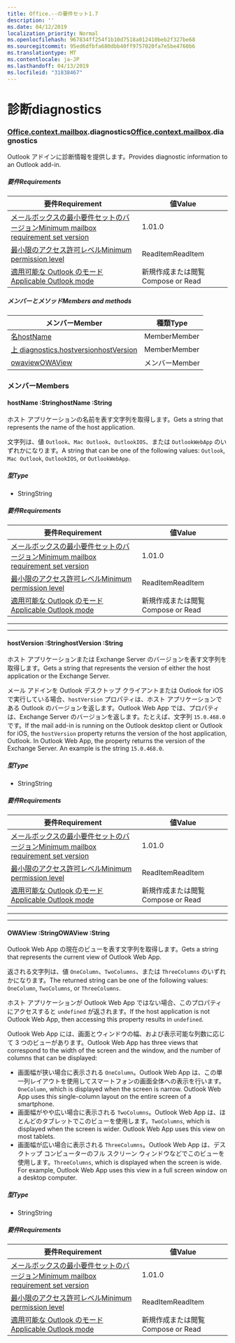 ```yaml
---
title: Office.--の要件セット1.7
description: ''
ms.date: 04/12/2019
localization_priority: Normal
ms.openlocfilehash: 967834ff254f1b10d7518a012410beb2f327be68
ms.sourcegitcommit: 95ed6dfbfa680dbb40ff9757020fa7e5be4760b6
ms.translationtype: MT
ms.contentlocale: ja-JP
ms.lasthandoff: 04/13/2019
ms.locfileid: "31838467"
---
```

# <a name="diagnostics"></a><span data-ttu-id="2affc-102">診断</span><span class="sxs-lookup"><span data-stu-id="2affc-102">diagnostics</span></span>

### <a name="officeofficemdcontextofficecontextmdmailboxofficecontextmailboxmddiagnostics"></a><span data-ttu-id="2affc-103">[Office](Office.md)[.context](Office.context.md)[.mailbox](Office.context.mailbox.md).diagnostics</span><span class="sxs-lookup"><span data-stu-id="2affc-103">[Office](Office.md)[.context](Office.context.md)[.mailbox](Office.context.mailbox.md).diagnostics</span></span>

<span data-ttu-id="2affc-104">Outlook アドインに診断情報を提供します。</span><span class="sxs-lookup"><span data-stu-id="2affc-104">Provides diagnostic information to an Outlook add-in.</span></span>

##### <a name="requirements"></a><span data-ttu-id="2affc-105">要件</span><span class="sxs-lookup"><span data-stu-id="2affc-105">Requirements</span></span>

|<span data-ttu-id="2affc-106">要件</span><span class="sxs-lookup"><span data-stu-id="2affc-106">Requirement</span></span>| <span data-ttu-id="2affc-107">値</span><span class="sxs-lookup"><span data-stu-id="2affc-107">Value</span></span>|
|---|---|
|[<span data-ttu-id="2affc-108">メールボックスの最小要件セットのバージョン</span><span class="sxs-lookup"><span data-stu-id="2affc-108">Minimum mailbox requirement set version</span></span>](/office/dev/add-ins/reference/requirement-sets/outlook-api-requirement-sets)| <span data-ttu-id="2affc-109">1.0</span><span class="sxs-lookup"><span data-stu-id="2affc-109">1.0</span></span>|
|[<span data-ttu-id="2affc-110">最小限のアクセス許可レベル</span><span class="sxs-lookup"><span data-stu-id="2affc-110">Minimum permission level</span></span>](/outlook/add-ins/understanding-outlook-add-in-permissions)| <span data-ttu-id="2affc-111">ReadItem</span><span class="sxs-lookup"><span data-stu-id="2affc-111">ReadItem</span></span>|
|[<span data-ttu-id="2affc-112">適用可能な Outlook のモード</span><span class="sxs-lookup"><span data-stu-id="2affc-112">Applicable Outlook mode</span></span>](/outlook/add-ins/#extension-points)| <span data-ttu-id="2affc-113">新規作成または閲覧</span><span class="sxs-lookup"><span data-stu-id="2affc-113">Compose or Read</span></span>|

##### <a name="members-and-methods"></a><span data-ttu-id="2affc-114">メンバーとメソッド</span><span class="sxs-lookup"><span data-stu-id="2affc-114">Members and methods</span></span>

| <span data-ttu-id="2affc-115">メンバー</span><span class="sxs-lookup"><span data-stu-id="2affc-115">Member</span></span> | <span data-ttu-id="2affc-116">種類</span><span class="sxs-lookup"><span data-stu-id="2affc-116">Type</span></span> |
|--------|------|
| [<span data-ttu-id="2affc-117">名</span><span class="sxs-lookup"><span data-stu-id="2affc-117">hostName</span></span>](#hostname-string) | <span data-ttu-id="2affc-118">Member</span><span class="sxs-lookup"><span data-stu-id="2affc-118">Member</span></span> |
| [<span data-ttu-id="2affc-119">上 diagnostics.hostversion</span><span class="sxs-lookup"><span data-stu-id="2affc-119">hostVersion</span></span>](#hostversion-string) | <span data-ttu-id="2affc-120">Member</span><span class="sxs-lookup"><span data-stu-id="2affc-120">Member</span></span> |
| [<span data-ttu-id="2affc-121">owaview</span><span class="sxs-lookup"><span data-stu-id="2affc-121">OWAView</span></span>](#owaview-string) | <span data-ttu-id="2affc-122">メンバー</span><span class="sxs-lookup"><span data-stu-id="2affc-122">Member</span></span> |

### <a name="members"></a><span data-ttu-id="2affc-123">メンバー</span><span class="sxs-lookup"><span data-stu-id="2affc-123">Members</span></span>

####  <a name="hostname-string"></a><span data-ttu-id="2affc-124">hostName :String</span><span class="sxs-lookup"><span data-stu-id="2affc-124">hostName :String</span></span>

<span data-ttu-id="2affc-125">ホスト アプリケーションの名前を表す文字列を取得します。</span><span class="sxs-lookup"><span data-stu-id="2affc-125">Gets a string that represents the name of the host application.</span></span>

<span data-ttu-id="2affc-126">文字列は、値 `Outlook`、`Mac Outlook`、`OutlookIOS`、または `OutlookWebApp` のいずれかになります。</span><span class="sxs-lookup"><span data-stu-id="2affc-126">A string that can be one of the following values: `Outlook`, `Mac Outlook`, `OutlookIOS`, or `OutlookWebApp`.</span></span>

##### <a name="type"></a><span data-ttu-id="2affc-127">型</span><span class="sxs-lookup"><span data-stu-id="2affc-127">Type</span></span>

*   <span data-ttu-id="2affc-128">String</span><span class="sxs-lookup"><span data-stu-id="2affc-128">String</span></span>

##### <a name="requirements"></a><span data-ttu-id="2affc-129">要件</span><span class="sxs-lookup"><span data-stu-id="2affc-129">Requirements</span></span>

|<span data-ttu-id="2affc-130">要件</span><span class="sxs-lookup"><span data-stu-id="2affc-130">Requirement</span></span>| <span data-ttu-id="2affc-131">値</span><span class="sxs-lookup"><span data-stu-id="2affc-131">Value</span></span>|
|---|---|
|[<span data-ttu-id="2affc-132">メールボックスの最小要件セットのバージョン</span><span class="sxs-lookup"><span data-stu-id="2affc-132">Minimum mailbox requirement set version</span></span>](/office/dev/add-ins/reference/requirement-sets/outlook-api-requirement-sets)| <span data-ttu-id="2affc-133">1.0</span><span class="sxs-lookup"><span data-stu-id="2affc-133">1.0</span></span>|
|[<span data-ttu-id="2affc-134">最小限のアクセス許可レベル</span><span class="sxs-lookup"><span data-stu-id="2affc-134">Minimum permission level</span></span>](/outlook/add-ins/understanding-outlook-add-in-permissions)| <span data-ttu-id="2affc-135">ReadItem</span><span class="sxs-lookup"><span data-stu-id="2affc-135">ReadItem</span></span>|
|[<span data-ttu-id="2affc-136">適用可能な Outlook のモード</span><span class="sxs-lookup"><span data-stu-id="2affc-136">Applicable Outlook mode</span></span>](/outlook/add-ins/#extension-points)| <span data-ttu-id="2affc-137">新規作成または閲覧</span><span class="sxs-lookup"><span data-stu-id="2affc-137">Compose or Read</span></span>|

---
---

####  <a name="hostversion-string"></a><span data-ttu-id="2affc-138">hostVersion :String</span><span class="sxs-lookup"><span data-stu-id="2affc-138">hostVersion :String</span></span>

<span data-ttu-id="2affc-139">ホスト アプリケーションまたは Exchange Server のバージョンを表す文字列を取得します。</span><span class="sxs-lookup"><span data-stu-id="2affc-139">Gets a string that represents the version of either the host application or the Exchange Server.</span></span>

<span data-ttu-id="2affc-p101">メール アドインを Outlook デスクトップ クライアントまたは Outlook for iOS で実行している場合、`hostVersion` プロパティは、ホスト アプリケーションである Outlook のバージョンを返します。Outlook Web App では、プロパティは、Exchange Server のバージョンを返します。たとえば、文字列 `15.0.468.0` です。</span><span class="sxs-lookup"><span data-stu-id="2affc-p101">If the mail add-in is running on the Outlook desktop client or Outlook for iOS, the `hostVersion` property returns the version of the host application, Outlook. In Outlook Web App, the property returns the version of the Exchange Server. An example is the string `15.0.468.0`.</span></span>

##### <a name="type"></a><span data-ttu-id="2affc-143">型</span><span class="sxs-lookup"><span data-stu-id="2affc-143">Type</span></span>

*   <span data-ttu-id="2affc-144">String</span><span class="sxs-lookup"><span data-stu-id="2affc-144">String</span></span>

##### <a name="requirements"></a><span data-ttu-id="2affc-145">要件</span><span class="sxs-lookup"><span data-stu-id="2affc-145">Requirements</span></span>

|<span data-ttu-id="2affc-146">要件</span><span class="sxs-lookup"><span data-stu-id="2affc-146">Requirement</span></span>| <span data-ttu-id="2affc-147">値</span><span class="sxs-lookup"><span data-stu-id="2affc-147">Value</span></span>|
|---|---|
|[<span data-ttu-id="2affc-148">メールボックスの最小要件セットのバージョン</span><span class="sxs-lookup"><span data-stu-id="2affc-148">Minimum mailbox requirement set version</span></span>](/office/dev/add-ins/reference/requirement-sets/outlook-api-requirement-sets)| <span data-ttu-id="2affc-149">1.0</span><span class="sxs-lookup"><span data-stu-id="2affc-149">1.0</span></span>|
|[<span data-ttu-id="2affc-150">最小限のアクセス許可レベル</span><span class="sxs-lookup"><span data-stu-id="2affc-150">Minimum permission level</span></span>](/outlook/add-ins/understanding-outlook-add-in-permissions)| <span data-ttu-id="2affc-151">ReadItem</span><span class="sxs-lookup"><span data-stu-id="2affc-151">ReadItem</span></span>|
|[<span data-ttu-id="2affc-152">適用可能な Outlook のモード</span><span class="sxs-lookup"><span data-stu-id="2affc-152">Applicable Outlook mode</span></span>](/outlook/add-ins/#extension-points)| <span data-ttu-id="2affc-153">新規作成または閲覧</span><span class="sxs-lookup"><span data-stu-id="2affc-153">Compose or Read</span></span>|

---
---

####  <a name="owaview-string"></a><span data-ttu-id="2affc-154">OWAView :String</span><span class="sxs-lookup"><span data-stu-id="2affc-154">OWAView :String</span></span>

<span data-ttu-id="2affc-155">Outlook Web App の現在のビューを表す文字列を取得します。</span><span class="sxs-lookup"><span data-stu-id="2affc-155">Gets a string that represents the current view of Outlook Web App.</span></span>

<span data-ttu-id="2affc-156">返される文字列は、値 `OneColumn`、`TwoColumns`、または `ThreeColumns` のいずれかになります。</span><span class="sxs-lookup"><span data-stu-id="2affc-156">The returned string can be one of the following values: `OneColumn`, `TwoColumns`, or `ThreeColumns`.</span></span>

<span data-ttu-id="2affc-157">ホスト アプリケーションが Outlook Web App ではない場合、このプロパティにアクセスすると `undefined` が返されます。</span><span class="sxs-lookup"><span data-stu-id="2affc-157">If the host application is not Outlook Web App, then accessing this property results in `undefined`.</span></span>

<span data-ttu-id="2affc-158">Outlook Web App には、画面とウィンドウの幅、および表示可能な列数に応じて 3 つのビューがあります。</span><span class="sxs-lookup"><span data-stu-id="2affc-158">Outlook Web App has three views that correspond to the width of the screen and the window, and the number of columns that can be displayed:</span></span>

*   <span data-ttu-id="2affc-p102">画面幅が狭い場合に表示される `OneColumn`。Outlook Web App は、この単一列レイアウトを使用してスマートフォンの画面全体への表示を行います。</span><span class="sxs-lookup"><span data-stu-id="2affc-p102">`OneColumn`, which is displayed when the screen is narrow. Outlook Web App uses this single-column layout on the entire screen of a smartphone.</span></span>
*   <span data-ttu-id="2affc-p103">画面幅がやや広い場合に表示される `TwoColumns`。Outlook Web App は、ほとんどのタブレットでこのビューを使用します。</span><span class="sxs-lookup"><span data-stu-id="2affc-p103">`TwoColumns`, which is displayed when the screen is wider. Outlook Web App uses this view on most tablets.</span></span>
*   <span data-ttu-id="2affc-p104">画面幅が広い場合に表示される `ThreeColumns`。Outlook Web App は、デスクトップ コンピューターのフル スクリーン ウィンドウなどでこのビューを使用します。</span><span class="sxs-lookup"><span data-stu-id="2affc-p104">`ThreeColumns`, which is displayed when the screen is wide. For example, Outlook Web App uses this view in a full screen window on a desktop computer.</span></span>

##### <a name="type"></a><span data-ttu-id="2affc-165">型</span><span class="sxs-lookup"><span data-stu-id="2affc-165">Type</span></span>

*   <span data-ttu-id="2affc-166">String</span><span class="sxs-lookup"><span data-stu-id="2affc-166">String</span></span>

##### <a name="requirements"></a><span data-ttu-id="2affc-167">要件</span><span class="sxs-lookup"><span data-stu-id="2affc-167">Requirements</span></span>

|<span data-ttu-id="2affc-168">要件</span><span class="sxs-lookup"><span data-stu-id="2affc-168">Requirement</span></span>| <span data-ttu-id="2affc-169">値</span><span class="sxs-lookup"><span data-stu-id="2affc-169">Value</span></span>|
|---|---|
|[<span data-ttu-id="2affc-170">メールボックスの最小要件セットのバージョン</span><span class="sxs-lookup"><span data-stu-id="2affc-170">Minimum mailbox requirement set version</span></span>](/office/dev/add-ins/reference/requirement-sets/outlook-api-requirement-sets)| <span data-ttu-id="2affc-171">1.0</span><span class="sxs-lookup"><span data-stu-id="2affc-171">1.0</span></span>|
|[<span data-ttu-id="2affc-172">最小限のアクセス許可レベル</span><span class="sxs-lookup"><span data-stu-id="2affc-172">Minimum permission level</span></span>](/outlook/add-ins/understanding-outlook-add-in-permissions)| <span data-ttu-id="2affc-173">ReadItem</span><span class="sxs-lookup"><span data-stu-id="2affc-173">ReadItem</span></span>|
|[<span data-ttu-id="2affc-174">適用可能な Outlook のモード</span><span class="sxs-lookup"><span data-stu-id="2affc-174">Applicable Outlook mode</span></span>](/outlook/add-ins/#extension-points)| <span data-ttu-id="2affc-175">新規作成または閲覧</span><span class="sxs-lookup"><span data-stu-id="2affc-175">Compose or Read</span></span>|
